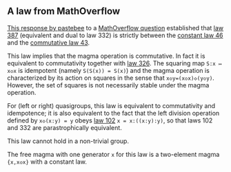 ## A law from MathOverflow

[This response by pastebee](https://mathoverflow.net/a/450905/766) to a [MathOverflow question](https://mathoverflow.net/questions/450890/is-there-an-identity-between-the-commutative-identity-and-the-constant-identity) established that [law 387](https://teorth.github.io/equational_theories/implications/?387) (equivalent and dual to law 332) is strictly between the [constant law 46](https://teorth.github.io/equational_theories/implications/?46) and the [commutative law 43](https://teorth.github.io/equational_theories/implications/?43).

This law implies that the magma operation is commutative.  In fact it is equivalent to commutativity together with [law 326](https://teorth.github.io/equational_theories/implications/?326).  The squaring map `S:x ↦ x◇x` is idempotent (namely `S(S(x)) = S(x)`) and the magma operation is characterized by its action on squares in the sense that `x◇y=(x◇x)◇(y◇y)`.  However, the set of squares is not necessarily stable under the magma operation.

For (left or right) quasigroups, this law is equivalent to commutativity and idempotence; it is also equivalent to the fact that the left division operation defined by `x◇(x:y) = y` obeys [law 102](https://teorth.github.io/equational_theories/implications/?102) `x = x:((x:y):y)`, so that laws 102 and 332 are parastrophically equivalent.

This law cannot hold in a non-trivial group.

The free magma with one generator `x` for this law is a two-element magma `{x,x◇x}` with a constant law.

